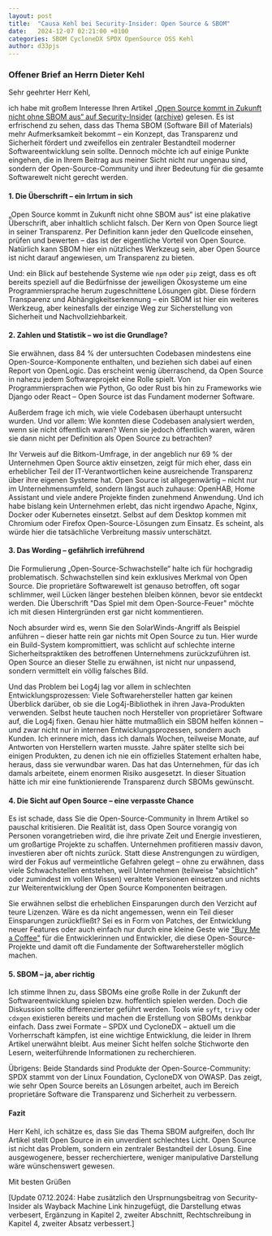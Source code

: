 ```yaml
---
layout: post
title:  "Causa Kehl bei Security-Insider: Open Source & SBOM"
date:   2024-12-07 02:21:00 +0100
categories: SBOM CycloneDX SPDX OpenSource OSS Kehl
author: d33pjs
---
```


### Offener Brief an Herrn Dieter Kehl  

Sehr geehrter Herr Kehl,  

ich habe mit großem Interesse Ihren Artikel [„Open Source kommt in Zukunft nicht ohne SBOM aus“ auf Security-Insider](https://www.security-insider.de/open-source-software-braucht-sbom-a-ab67253f08be1785db87d428f45a297e/) ([archive](https://web.archive.org/web/20241207150253/https://www.security-insider.de/open-source-software-braucht-sbom-a-ab67253f08be1785db87d428f45a297e/)) gelesen. Es ist erfrischend zu sehen, dass das Thema SBOM (Software Bill of Materials) mehr Aufmerksamkeit bekommt – ein Konzept, das Transparenz und Sicherheit fördert und zweifellos ein zentraler Bestandteil moderner Softwareentwicklung sein sollte. Dennoch möchte ich auf einige Punkte eingehen, die in Ihrem Beitrag aus meiner Sicht nicht nur ungenau sind, sondern der Open-Source-Community und ihrer Bedeutung für die gesamte Softwarewelt nicht gerecht werden.  

#### 1. Die Überschrift – ein Irrtum in sich  

„Open Source kommt in Zukunft nicht ohne SBOM aus“ ist eine plakative Überschrift, aber inhaltlich schlicht falsch. Der Kern von Open Source liegt in seiner Transparenz. Per Definition kann jeder den Quellcode einsehen, prüfen und bewerten – das ist der eigentliche Vorteil von Open Source. Natürlich kann SBOM hier ein nützliches Werkzeug sein, aber Open Source ist nicht darauf angewiesen, um Transparenz zu bieten.  

Und: ein Blick auf bestehende Systeme wie `npm` oder `pip` zeigt, dass es oft bereits speziell auf die Bedürfnisse der jeweiligen Ökosysteme um eine Programmiersprache herum zugeschnittene Lösungen gibt. Diese fördern Transparenz und Abhängigkeitserkennung – ein SBOM ist hier ein weiteres Werkzeug, aber keinesfalls der einzige Weg zur Sicherstellung von Sicherheit und Nachvollziehbarkeit.  

#### 2. Zahlen und Statistik – wo ist die Grundlage?  

Sie erwähnen, dass 84 % der untersuchten Codebasen mindestens eine Open-Source-Komponente enthalten, und beziehen sich dabei auf einen Report von OpenLogic. Das erscheint wenig überraschend, da Open Source in nahezu jedem Softwareprojekt eine Rolle spielt. Von Programmiersprachen wie Python, Go oder Rust bis hin zu Frameworks wie Django oder React – Open Source ist das Fundament moderner Software.

Außerdem frage ich mich, wie viele Codebasen überhaupt untersucht wurden. Und vor allem: Wie konnten diese Codebasen analysiert werden, wenn sie nicht öffentlich waren? Wenn sie jedoch öffentlich waren, wären sie dann nicht per Definition als Open Source zu betrachten?

Ihr Verweis auf die Bitkom-Umfrage, in der angeblich nur 69 % der Unternehmen Open Source aktiv einsetzen, zeigt für mich eher, dass ein erheblicher Teil der IT-Verantwortlichen keine ausreichende Transparenz über ihre eigenen Systeme hat. Open Source ist allgegenwärtig – nicht nur im Unternehmensumfeld, sondern längst auch zuhause: OpenHAB, Home Assistant und viele andere Projekte finden zunehmend Anwendung. Und ich habe bislang kein Unternehmen erlebt, das nicht irgendwo Apache, Nginx, Docker oder Kubernetes einsetzt. Selbst auf dem Desktop kommen mit Chromium oder Firefox Open-Source-Lösungen zum Einsatz. Es scheint, als würde hier die tatsächliche Verbreitung massiv unterschätzt.

#### 3. Das Wording – gefährlich irreführend  

Die Formulierung „Open-Source-Schwachstelle“ halte ich für hochgradig problematisch. Schwachstellen sind kein exklusives Merkmal von Open Source. Die proprietäre Softwarewelt ist genauso betroffen, oft sogar schlimmer, weil Lücken länger bestehen bleiben können, bevor sie entdeckt werden. Die Überschrift "Das Spiel mit dem Open-Source-Feuer" möchte ich mit diesen Hintergründen erst gar nicht kommentieren.

Noch absurder wird es, wenn Sie den SolarWinds-Angriff als Beispiel anführen – dieser hatte rein gar nichts mit Open Source zu tun. Hier wurde ein Build-System kompromittiert, was schlicht auf schlechte interne Sicherheitspraktiken des betroffenen Unternehmens zurückzuführen ist. Open Source an dieser Stelle zu erwähnen, ist nicht nur unpassend, sondern vermittelt ein völlig falsches Bild.

Und das Problem bei Log4j lag vor allem in schlechten Entwicklungsprozessen: Viele Softwarehersteller hatten gar keinen Überblick darüber, ob sie die Log4j-Bibliothek in ihren Java-Produkten verwenden. Selbst heute tauchen noch Hersteller von proprietärer Software auf, die Log4j fixen. Genau hier hätte mutmaßlich ein SBOM helfen können – und zwar nicht nur in internen Entwicklungsprozessen, sondern auch Kunden. Ich erinnere mich, dass ich damals Wochen, teilweise Monate, auf Antworten von Herstellern warten musste. Jahre später stellte sich bei einigen Produkten, zu denen ich nie ein offizielles Statement erhalten habe, heraus, dass sie verwundbar waren. Das hat das Unternehmen, für das ich damals arbeitete, einem enormen Risiko ausgesetzt. In dieser Situation hätte ich mir eine funktionierende Transparenz durch SBOMs gewünscht.

#### 4. Die Sicht auf Open Source – eine verpasste Chance  

Es ist schade, dass Sie die Open-Source-Community in Ihrem Artikel so pauschal kritisieren. Die Realität ist, dass Open Source vorangig von Personen vorangetrieben wird, die ihre private Zeit und Energie investieren, um großartige Projekte zu schaffen. Unternehmen profitieren massiv davon, investieren aber oft nichts zurück. Statt diese Anstrengungen zu würdigen, wird der Fokus auf vermeintliche Gefahren gelegt – ohne zu erwähnen, dass viele Schwachstellen entstehen, weil Unternehmen (teilweise "absichtlich" oder zumindest im vollen Wissen) veraltete Versionen einsetzen und nichts zur Weiterentwicklung der Open Source Komponenten beitragen.

Sie erwähnen selbst die erheblichen Einsparungen durch den Verzicht auf teure Lizenzen. Wäre es da nicht angemessen, wenn ein Teil dieser Einsparungen zurückfließt? Sei es in Form von Patches, der Entwicklung neuer Features oder auch einfach nur durch eine kleine Geste wie ["Buy Me a Coffee"](https://buymeacoffee.com/) für die Entwicklerinnen und Entwickler, die diese Open-Source-Projekte und damit oft die Fundamente der Softwarehersteller möglich machen.

#### 5. SBOM – ja, aber richtig  

Ich stimme Ihnen zu, dass SBOMs eine große Rolle in der Zukunft der Softwareentwicklung spielen bzw. hoffentlich spielen werden. Doch die Diskussion sollte differenzierter geführt werden. Tools wie `syft`, `trivy` oder `cdxgen` existieren bereits und machen die Erstellung von SBOMs denkbar einfach. Dass zwei Formate – SPDX und CycloneDX – aktuell um die Vorherrschaft kämpfen, ist eine wichtige Entwicklung, die leider in Ihrem Artikel unerwähnt bleibt. Aus meiner Sicht helfen solche Stichworte den Lesern, weiterführende Informationen zu recherchieren. 

Übrigens: Beide Standards sind Produkte der Open-Source-Community: SPDX stammt von der Linux Foundation, CycloneDX von OWASP. Das zeigt, wie sehr Open Source bereits an Lösungen arbeitet, auch im Bereich proprietäre Software die Transparenz und Sicherheit zu verbessern.

#### Fazit  

Herr Kehl, ich schätze es, dass Sie das Thema SBOM aufgreifen, doch Ihr Artikel stellt Open Source in ein unverdient schlechtes Licht. Open Source ist nicht das Problem, sondern ein zentraler Bestandteil der Lösung. Eine ausgewogenere, besser recherchiertere, weniger manipulative Darstellung wäre wünschenswert gewesen.  

Mit besten Grüßen

[Update 07.12.2024: Habe zusätzlich den Ursprnungsbeitrag von Security-Insider als Wayback Machine Link hinzugefügt, die Darstellung etwas verbesert, Ergänzung in Kapitel 2, zweiter Abschnitt, Rechtschreibung in Kapitel 4, zweiter Absatz verbessert.]
